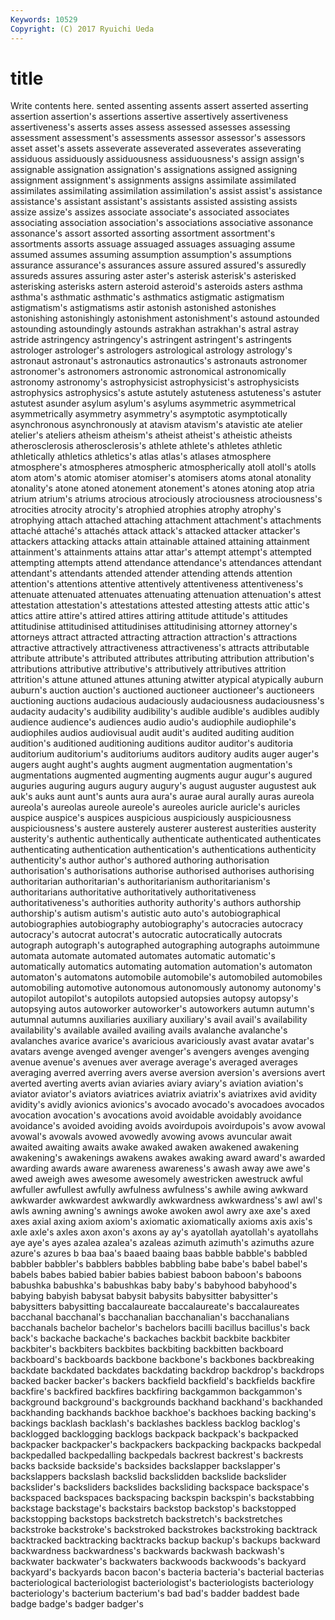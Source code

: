 ```yaml
---
Keywords: 10529 
Copyright: (C) 2017 Ryuichi Ueda
---
```


# title

Write contents here.
sented
assenting assents assert asserted asserting assertion assertion's assertions assertive assertively
assertiveness assertiveness's asserts asses assess assessed assesses assessing assessment assessment's
assessments assessor assessor's assessors asset asset's assets asseverate asseverated asseverates
asseverating assiduous assiduously assiduousness assiduousness's assign assign's assignable assignation assignation's
assignations assigned assigning assignment assignment's assignments assigns assimilate assimilated assimilates
assimilating assimilation assimilation's assist assist's assistance assistance's assistant assistant's assistants
assisted assisting assists assize assize's assizes associate associate's associated associates
associating association association's associations associative assonance assonance's assort assorted assorting
assortment assortment's assortments assorts assuage assuaged assuages assuaging assume assumed
assumes assuming assumption assumption's assumptions assurance assurance's assurances assure assured
assured's assuredly assureds assures assuring aster aster's asterisk asterisk's asterisked
asterisking asterisks astern asteroid asteroid's asteroids asters asthma asthma's asthmatic
asthmatic's asthmatics astigmatic astigmatism astigmatism's astigmatisms astir astonish astonished astonishes
astonishing astonishingly astonishment astonishment's astound astounded astounding astoundingly astounds astrakhan
astrakhan's astral astray astride astringency astringency's astringent astringent's astringents astrologer
astrologer's astrologers astrological astrology astrology's astronaut astronaut's astronautics astronautics's astronauts
astronomer astronomer's astronomers astronomic astronomical astronomically astronomy astronomy's astrophysicist astrophysicist's
astrophysicists astrophysics astrophysics's astute astutely astuteness astuteness's astuter astutest asunder
asylum asylum's asylums asymmetric asymmetrical asymmetrically asymmetry asymmetry's asymptotic asymptotically
asynchronous asynchronously at atavism atavism's atavistic ate atelier atelier's ateliers
atheism atheism's atheist atheist's atheistic atheists atherosclerosis atherosclerosis's athlete athlete's
athletes athletic athletically athletics athletics's atlas atlas's atlases atmosphere atmosphere's
atmospheres atmospheric atmospherically atoll atoll's atolls atom atom's atomic atomiser
atomiser's atomisers atoms atonal atonality atonality's atone atoned atonement atonement's
atones atoning atop atria atrium atrium's atriums atrocious atrociously atrociousness
atrociousness's atrocities atrocity atrocity's atrophied atrophies atrophy atrophy's atrophying attach
attached attaching attachment attachment's attachments attaché attaché's attachés attack attack's
attacked attacker attacker's attackers attacking attacks attain attainable attained attaining
attainment attainment's attainments attains attar attar's attempt attempt's attempted attempting
attempts attend attendance attendance's attendances attendant attendant's attendants attended attender
attending attends attention attention's attentions attentive attentively attentiveness attentiveness's attenuate
attenuated attenuates attenuating attenuation attenuation's attest attestation attestation's attestations attested
attesting attests attic attic's attics attire attire's attired attires attiring
attitude attitude's attitudes attitudinise attitudinised attitudinises attitudinising attorney attorney's attorneys
attract attracted attracting attraction attraction's attractions attractive attractively attractiveness attractiveness's
attracts attributable attribute attribute's attributed attributes attributing attribution attribution's attributions
attributive attributive's attributively attributives attrition attrition's attune attuned attunes attuning
atwitter atypical atypically auburn auburn's auction auction's auctioned auctioneer auctioneer's
auctioneers auctioning auctions audacious audaciously audaciousness audaciousness's audacity audacity's audibility
audibility's audible audible's audibles audibly audience audience's audiences audio audio's
audiophile audiophile's audiophiles audios audiovisual audit audit's audited auditing audition
audition's auditioned auditioning auditions auditor auditor's auditoria auditorium auditorium's auditoriums
auditors auditory audits auger auger's augers aught aught's aughts augment
augmentation augmentation's augmentations augmented augmenting augments augur augur's augured auguries
auguring augurs augury augury's august auguster augustest auk auk's auks
aunt aunt's aunts aura aura's aurae aural aurally auras aureola
aureola's aureolas aureole aureole's aureoles auricle auricle's auricles auspice auspice's
auspices auspicious auspiciously auspiciousness auspiciousness's austere austerely austerer austerest austerities
austerity austerity's authentic authentically authenticate authenticated authenticates authenticating authentication authentication's
authentications authenticity authenticity's author author's authored authoring authorisation authorisation's authorisations
authorise authorised authorises authorising authoritarian authoritarian's authoritarianism authoritarianism's authoritarians authoritative
authoritatively authoritativeness authoritativeness's authorities authority authority's authors authorship authorship's autism
autism's autistic auto auto's autobiographical autobiographies autobiography autobiography's autocracies autocracy
autocracy's autocrat autocrat's autocratic autocratically autocrats autograph autograph's autographed autographing
autographs autoimmune automata automate automated automates automatic automatic's automatically automatics
automating automation automation's automaton automaton's automatons automobile automobile's automobiled automobiles
automobiling automotive autonomous autonomously autonomy autonomy's autopilot autopilot's autopilots autopsied
autopsies autopsy autopsy's autopsying autos autoworker autoworker's autoworkers autumn autumn's
autumnal autumns auxiliaries auxiliary auxiliary's avail avail's availability availability's available
availed availing avails avalanche avalanche's avalanches avarice avarice's avaricious avariciously
avast avatar avatar's avatars avenge avenged avenger avenger's avengers avenges
avenging avenue avenue's avenues aver average average's averaged averages averaging
averred averring avers averse aversion aversion's aversions avert averted averting
averts avian aviaries aviary aviary's aviation aviation's aviator aviator's aviators
aviatrices aviatrix aviatrix's aviatrixes avid avidity avidity's avidly avionics avionics's
avocado avocado's avocadoes avocados avocation avocation's avocations avoid avoidable avoidably
avoidance avoidance's avoided avoiding avoids avoirdupois avoirdupois's avow avowal avowal's
avowals avowed avowedly avowing avows avuncular await awaited awaiting awaits
awake awaked awaken awakened awakening awakening's awakenings awakens awakes awaking
award award's awarded awarding awards aware awareness awareness's awash away
awe awe's awed aweigh awes awesome awesomely awestricken awestruck awful
awfuller awfullest awfully awfulness awfulness's awhile awing awkward awkwarder awkwardest
awkwardly awkwardness awkwardness's awl awl's awls awning awning's awnings awoke
awoken awol awry axe axe's axed axes axial axing axiom
axiom's axiomatic axiomatically axioms axis axis's axle axle's axles axon
axon's axons ay ay's ayatollah ayatollah's ayatollahs aye aye's ayes
azalea azalea's azaleas azimuth azimuth's azimuths azure azure's azures b
baa baa's baaed baaing baas babble babble's babbled babbler babbler's
babblers babbles babbling babe babe's babel babel's babels babes babied
babier babies babiest baboon baboon's baboons babushka babushka's babushkas baby
baby's babyhood babyhood's babying babyish babysat babysit babysits babysitter babysitter's
babysitters babysitting baccalaureate baccalaureate's baccalaureates bacchanal bacchanal's bacchanalian bacchanalian's bacchanalians
bacchanals bachelor bachelor's bachelors bacilli bacillus bacillus's back back's backache
backache's backaches backbit backbite backbiter backbiter's backbiters backbites backbiting backbitten
backboard backboard's backboards backbone backbone's backbones backbreaking backdate backdated backdates
backdating backdrop backdrop's backdrops backed backer backer's backers backfield backfield's
backfields backfire backfire's backfired backfires backfiring backgammon backgammon's background background's
backgrounds backhand backhand's backhanded backhanding backhands backhoe backhoe's backhoes backing
backing's backings backlash backlash's backlashes backless backlog backlog's backlogged backlogging
backlogs backpack backpack's backpacked backpacker backpacker's backpackers backpacking backpacks backpedal
backpedalled backpedalling backpedals backrest backrest's backrests backs backside backside's backsides
backslapper backslapper's backslappers backslash backslid backslidden backslide backslider backslider's backsliders
backslides backsliding backspace backspace's backspaced backspaces backspacing backspin backspin's backstabbing
backstage backstage's backstairs backstop backstop's backstopped backstopping backstops backstretch backstretch's
backstretches backstroke backstroke's backstroked backstrokes backstroking backtrack backtracked backtracking backtracks
backup backup's backups backward backwardness backwardness's backwards backwash backwash's backwater
backwater's backwaters backwoods backwoods's backyard backyard's backyards bacon bacon's bacteria
bacteria's bacterial bacterias bacteriological bacteriologist bacteriologist's bacteriologists bacteriology bacteriology's bacterium
bacterium's bad bad's badder baddest bade badge badge's badger badger's
